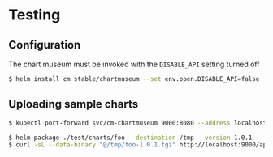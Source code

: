 # Testing

## Configuration

The chart museum must be invoked with the `DISABLE_API` setting turned off

``` sh
$ helm install cm stable/chartmuseum --set env.open.DISABLE_API=false
```

## Uploading sample charts

``` sh
$ kubectl port-forward svc/cm-chartmuseum 9000:8080 --address localhost --context krobot --namespace default
```

``` sh
$ helm package ./test/charts/foo --destination /tmp --version 1.0.1
$ curl -sL --data-binary "@/tmp/foo-1.0.1.tgz" http://localhost:9000/api/charts
```
